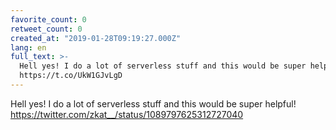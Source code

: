 ```yaml
---
favorite_count: 0
retweet_count: 0
created_at: "2019-01-28T09:19:27.000Z"
lang: en
full_text: >-
  Hell yes! I do a lot of serverless stuff and this would be super helpful!
  https://t.co/UkW1GJvLgD
---
```


Hell yes! I do a lot of serverless stuff and this would be super helpful!
<https://twitter.com/zkat__/status/1089797625312727040>
